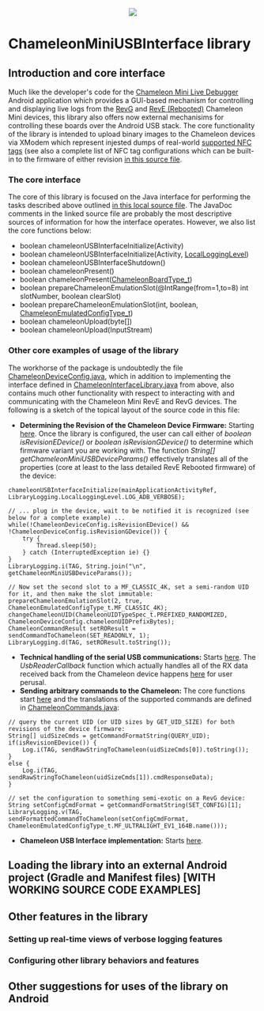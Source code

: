 <center>
<img src="https://github.com/maxieds/ChameleonMiniUSBInterface/blob/master/wiki-images/toast_delivery_logo_usb.png" />
</center>

# ChameleonMiniUSBInterface library 


## Introduction and core interface

Much like the developer's code for the [Chameleon Mini Live Debugger](https://github.com/maxieds/ChameleonMiniLiveDebugger) 
Android application which provides a GUI-based mechanism for controlling and displaying live logs from the 
[RevG](https://rawgit.com/emsec/ChameleonMini/master/Doc/Doxygen/html/_page__command_line.html) and 
[RevE (Rebooted)](https://github.com/iceman1001/ChameleonMini-rebooted/wiki/Terminal-Commands) Chameleon Mini devices, 
this library also offers now external mechanisims for controlling these boards over the Android USB stack. 
The core functionality of the library is intended to upload binary images to the Chameleon devices via XModem 
which represent injested dumps of real-world 
[supported NFC tags](https://github.com/iceman1001/ChameleonMini-rebooted/wiki/Configurations) (see also a complete 
list of NFC tag configurations which can be built-in to the firmware of either revision 
[in this source file](https://github.com/iceman1001/ChameleonMini-rebooted/blob/master/Firmware/Chameleon-Mini/Configuration.h#L20). 

### The core interface

The core of this library is focused on the Java interface for performing the tasks described above outlined 
[in this local source file](https://github.com/maxieds/ChameleonMiniUSBInterface/blob/master/chameleonminiusb/src/main/java/com/maxieds/chameleonminiusb/ChameleonInterfaceLibrary.java). The JavaDoc comments in the linked source file are 
probably the most descriptive sources of information for how the interface operates. However, we also list the 
core functions below:
* boolean chameleonUSBInterfaceInitialize(Activity)
* boolean chameleonUSBInterfaceInitialize(Activity, [LocalLoggingLevel](https://github.com/maxieds/ChameleonMiniUSBInterface/blob/master/chameleonminiusb/src/main/java/com/maxieds/chameleonminiusb/LibraryLogging.java#L24))
* boolean chameleonUSBInterfaceShutdown()
* boolean chameleonPresent()
* boolean chameleonPresent([ChameleonBoardType_t](https://github.com/maxieds/ChameleonMiniUSBInterface/blob/master/chameleonminiusb/src/main/java/com/maxieds/chameleonminiusb/ChameleonDeviceConfig.java#L80))
* boolean prepareChameleonEmulationSlot(@IntRange(from=1,to=8) int slotNumber, boolean clearSlot)
* boolean prepareChameleonEmulationSlot(int, boolean, [ChameleonEmulatedConfigType_t](https://github.com/maxieds/ChameleonMiniUSBInterface/blob/master/chameleonminiusb/src/main/java/com/maxieds/chameleonminiusb/ChameleonDeviceConfig.java#L400))
* boolean chameleonUpload(byte[])
* boolean chameleonUpload(InputStream)

### Other core examples of usage of the library

The workhorse of the package is undoubtedly the file [ChameleonDeviceConfig.java](https://github.com/maxieds/ChameleonMiniUSBInterface/blob/master/chameleonminiusb/src/main/java/com/maxieds/chameleonminiusb/ChameleonDeviceConfig.java), 
which in addition to implementing the interface defined in [ChameleonInterfaceLibrary.java](https://github.com/maxieds/ChameleonMiniUSBInterface/blob/master/chameleonminiusb/src/main/java/com/maxieds/chameleonminiusb/ChameleonInterfaceLibrary.java) from above, also contains much other functionality with respect to 
interacting with and communicating with the Chameleon Mini RevE and RevG devices. The following is a sketch of the topical layout of the source code in this file:
* **Determining the Revision of the Chameleon Device Firmware:** Starting [here](https://github.com/maxieds/ChameleonMiniUSBInterface/blob/master/chameleonminiusb/src/main/java/com/maxieds/chameleonminiusb/ChameleonDeviceConfig.java#L89). Once the library is configured, the user can call either of 
*boolean isRevisionEDevice()* or *boolean isRevisionGDevice()* to determine which firmware variant you are working with. The function 
*String[] getChameleonMiniUSBDeviceParams()* effectively translates all of the properties (core at least to the lass detailed RevE Rebooted firmware) of the device:
```
chameleonUSBInterfaceInitialize(mainApplicationActivityRef, LibraryLogging.LocalLoggingLevel.LOG_ADB_VERBOSE);

// ... plug in the device, wait to be notified it is recognized (see below for a complete example) ...
while(!ChameleonDeviceConfig.isRevisionEDevice() && !ChameleonDeviceConfig.isRevisionGDevice()) {
	try {
		Thread.sleep(50);
	} catch (InterruptedException ie) {}
}
LibraryLogging.i(TAG, String.join("\n", getChameleonMiniUSBDeviceParams()); 

// Now set the second slot to a MF_CLASSIC_4K, set a semi-random UID for it, and then make the slot immutable:
prepareChameleonEmulationSlot(2, true, ChameleonEmulatedConfigType_t.MF_CLASSIC_4K);
changeChameleonUID(ChameleonUIDTypeSpec_t.PREFIXED_RANDOMIZED, ChameleonDeviceConfig.chameleonUIDPrefixBytes);
ChameleonCommandResult setROResult = sendCommandToChameleon(SET_READONLY, 1);
LibraryLogging.d(TAG, setROResult.toString());
```
* **Technical handling of the serial USB communications:** Starts [here](https://github.com/maxieds/ChameleonMiniUSBInterface/blob/master/chameleonminiusb/src/main/java/com/maxieds/chameleonminiusb/ChameleonDeviceConfig.java#L133). The *UsbReaderCallback* function which actually handles all of the RX data received back from the 
Chameleon device happens [here](https://github.com/maxieds/ChameleonMiniUSBInterface/blob/master/chameleonminiusb/src/main/java/com/maxieds/chameleonminiusb/ChameleonDeviceConfig.java#L235) for user perusal.
* **Sending arbitrary commands to the Chameleon:** The core functions start [here](https://github.com/maxieds/ChameleonMiniUSBInterface/blob/master/chameleonminiusb/src/main/java/com/maxieds/chameleonminiusb/ChameleonDeviceConfig.java#L313) and the translations of the supported commands are defined in [ChameleonCommands.java](https://github.com/maxieds/ChameleonMiniUSBInterface/blob/master/chameleonminiusb/src/main/java/com/maxieds/chameleonminiusb/ChameleonCommands.java):
```
// query the current UID (or UID sizes by GET_UID_SIZE) for both revisions of the device firmware:
String[] uidSizeCmds = getCommandFormatString(QUERY_UID);
if(isRevisionEDevice()) {
    Log.i(TAG, sendRawStringToChameleon(uidSizeCmds[0]).toString());
}
else {
	Log.i(TAG, sendRawStringToChameleon(uidSizeCmds[1]).cmdResponseData);
}

// set the configuration to something semi-exotic on a RevG device:
String setConfigCmdFormat = getCommandFormatString(SET_CONFIG)[1];
LibraryLogging.v(TAG, sendFormattedCommandToChameleon(setConfigCmdFormat, ChameleonEmulatedConfigType_t.MF_ULTRALIGHT_EV1_164B.name()));
```
* **Chameleon USB Interface implementation:** Starts [here](https://github.com/maxieds/ChameleonMiniUSBInterface/blob/master/chameleonminiusb/src/main/java/com/maxieds/chameleonminiusb/ChameleonDeviceConfig.java#L439). 

## Loading the library into an external Android project (Gradle and Manifest files) [WITH WORKING SOURCE CODE EXAMPLES]


## Other features in the library

### Setting up real-time views of verbose logging features 


### Configuring other library behaviors and features


## Other suggestions for uses of the library on Android 


